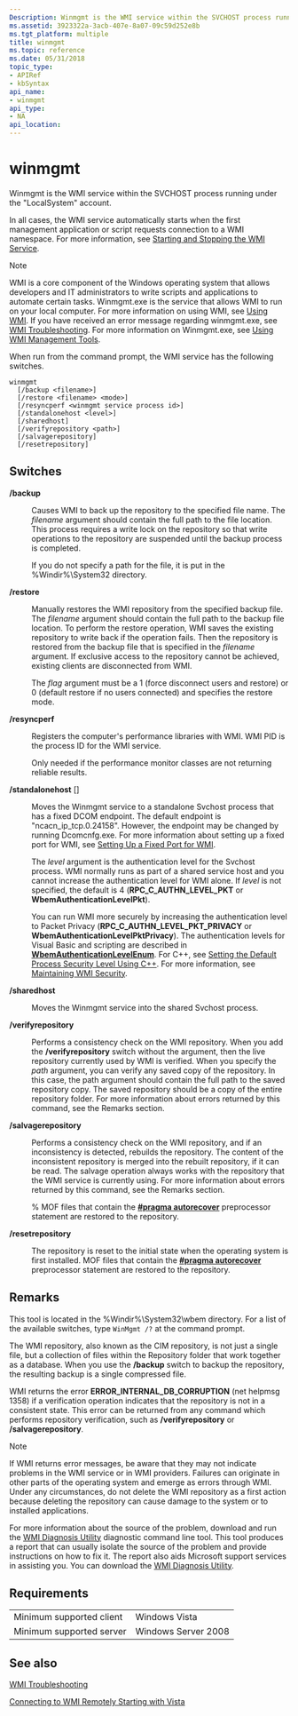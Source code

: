 ```yaml
---
Description: Winmgmt is the WMI service within the SVCHOST process running under the &\#0034;LocalSystem&\#0034; account.
ms.assetid: 3923322a-3acb-407e-8a07-09c59d252e8b
ms.tgt_platform: multiple
title: winmgmt
ms.topic: reference
ms.date: 05/31/2018
topic_type: 
- APIRef
- kbSyntax
api_name: 
- winmgmt
api_type: 
- NA
api_location: 
---
```


# winmgmt

Winmgmt is the WMI service within the SVCHOST process running under the "LocalSystem" account.

In all cases, the WMI service automatically starts when the first management application or script requests connection to a WMI namespace. For more information, see [Starting and Stopping the WMI Service](starting-and-stopping-the-wmi-service.md).

> [!Note]  
> WMI is a core component of the Windows operating system that allows developers and IT administrators to write scripts and applications to automate certain tasks. Winmgmt.exe is the service that allows WMI to run on your local computer. For more information on using WMI, see [Using WMI](using-wmi.md). If you have received an error message regarding winmgmt.exe, see [WMI Troubleshooting](wmi-troubleshooting.md). For more information on Winmgmt.exe, see [Using WMI Management Tools](/previous-versions/system-center/configuration-manager-2003/cc180468(v=technet.10)).

 

When run from the command prompt, the WMI service has the following switches.

``` syntax
winmgmt 
  [/backup <filename>] 
  [/restore <filename> <mode>] 
  [/resyncperf <winmgmt service process id>] 
  [/standalonehost <level>]
  [/sharedhost]
  [/verifyrepository <path>]
  [/salvagerepository] 
  [/resetrepository]
```

## Switches

<dl> <dt>

<span id="__________backup__filename_________"></span><span id="__________BACKUP__FILENAME_________"></span> **/backup** *<filename>* 
</dt> <dd>

Causes WMI to back up the repository to the specified file name. The *filename* argument should contain the full path to the file location. This process requires a write lock on the repository so that write operations to the repository are suspended until the backup process is completed.

If you do not specify a path for the file, it is put in the %Windir%\\System32 directory.

</dd> <dt>

<span id="__________restore__filename____flag_____"></span><span id="__________RESTORE__FILENAME____FLAG_____"></span> **/restore** *<filename>* *<flag>* 
</dt> <dd>

Manually restores the WMI repository from the specified backup file. The *filename* argument should contain the full path to the backup file location. To perform the restore operation, WMI saves the existing repository to write back if the operation fails. Then the repository is restored from the backup file that is specified in the *filename* argument. If exclusive access to the repository cannot be achieved, existing clients are disconnected from WMI.

The *flag* argument must be a 1 (force   disconnect users and restore) or 0 (default   restore if no users connected) and specifies the restore mode.

</dd> <dt>

<span id="__________resyncperf__winmgmt-service-process-id_____"></span><span id="__________RESYNCPERF__WINMGMT-SERVICE-PROCESS-ID_____"></span> **/resyncperf** *<winmgmt-service-process-id>* 
</dt> <dd>

Registers the computer's performance libraries with WMI. WMI PID is the process ID for the WMI service.

Only needed if the performance monitor classes are not returning reliable results.

</dd> <dt>

<span id="_standalonehost__level_"></span><span id="_STANDALONEHOST__LEVEL_"></span>**/standalonehost** \[*<level>*\]
</dt> <dd>

Moves the Winmgmt service to a standalone Svchost process that has a fixed DCOM endpoint. The default endpoint is "ncacn\_ip\_tcp.0.24158". However, the endpoint may be changed by running Dcomcnfg.exe. For more information about setting up a fixed port for WMI, see [Setting Up a Fixed Port for WMI](setting-up-a-fixed-port-for-wmi.md).

The *level* argument is the authentication level for the Svchost process. WMI normally runs as part of a shared service host and you cannot increase the authentication level for WMI alone. If *level* is not specified, the default is 4 (**RPC\_C\_AUTHN\_LEVEL\_PKT** or **WbemAuthenticationLevelPkt**).

You can run WMI more securely by increasing the authentication level to Packet Privacy (**RPC\_C\_AUTHN\_LEVEL\_PKT\_PRIVACY** or **WbemAuthenticationLevelPktPrivacy**). The authentication levels for Visual Basic and scripting are described in [**WbemAuthenticationLevelEnum**](/windows/desktop/api/Wbemdisp/ne-wbemdisp-wbemauthenticationlevelenum). For C++, see [Setting the Default Process Security Level Using C++](setting-the-default-process-security-level-using-c-.md). For more information, see [Maintaining WMI Security](maintaining-wmi-security.md).

</dd> <dt>

<span id="_sharedhost"></span><span id="_SHAREDHOST"></span>**/sharedhost**
</dt> <dd>

Moves the Winmgmt service into the shared Svchost process.

</dd> <dt>

<span id="__________verifyrepository__path_____"></span><span id="__________VERIFYREPOSITORY__PATH_____"></span> **/verifyrepository** *<path>* 
</dt> <dd>

Performs a consistency check on the WMI repository. When you add the **/verifyrepository** switch without the *<path>* argument, then the live repository currently used by WMI is verified. When you specify the *path* argument, you can verify any saved copy of the repository. In this case, the path argument should contain the full path to the saved repository copy. The saved repository should be a copy of the entire repository folder. For more information about errors returned by this command, see the Remarks section.

</dd> <dt>

<span id="_salvagerepository"></span><span id="_SALVAGEREPOSITORY"></span>**/salvagerepository**
</dt> <dd>

Performs a consistency check on the WMI repository, and if an inconsistency is detected, rebuilds the repository. The content of the inconsistent repository is merged into the rebuilt repository, if it can be read. The salvage operation always works with the repository that the WMI service is currently using. For more information about errors returned by this command, see the Remarks section.

% MOF files that contain the [**\#pragma autorecover**](pragma-autorecover.md) preprocessor statement are restored to the repository.

</dd> <dt>

<span id="_resetrepository"></span><span id="_RESETREPOSITORY"></span>**/resetrepository**
</dt> <dd>

The repository is reset to the initial state when the operating system is first installed. MOF files that contain the [**\#pragma autorecover**](pragma-autorecover.md) preprocessor statement are restored to the repository.

</dd> </dl>

## Remarks

This tool is located in the %Windir%\\System32\\wbem directory. For a list of the available switches, type `WinMgmt /?` at the command prompt.

The WMI repository, also known as the CIM repository, is not just a single file, but a collection of files within the Repository folder that work together as a database. When you use the **/backup** switch to backup the repository, the resulting backup is a single compressed file.

WMI returns the error **ERROR\_INTERNAL\_DB\_CORRUPTION** (net helpmsg 1358) if a verification operation indicates that the repository is not in a consistent state. This error can be returned from any command which performs repository verification, such as **/verifyrepository** or **/salvagerepository**.

> [!Note]
>
> If WMI returns error messages, be aware that they may not indicate problems in the WMI service or in WMI providers. Failures can originate in other parts of the operating system and emerge as errors through WMI. Under any circumstances, do not delete the WMI repository as a first action because deleting the repository can cause damage to the system or to installed applications.
>
> For more information about the source of the problem, download and run the [WMI Diagnosis Utility](https://www.microsoft.com/downloads/en/details.aspx?familyid=d7ba3cd6-18d1-4d05-b11e-4c64192ae97d&displaylang=en) diagnostic command line tool. This tool produces a report that can usually isolate the source of the problem and provide instructions on how to fix it. The report also aids Microsoft support services in assisting you. You can download the [WMI Diagnosis Utility](https://www.microsoft.com/downloads/details.aspx?FamilyID=d7ba3cd6-18d1-4d05-b11e-4c64192ae97d).

 

## Requirements



|                                     |                                |
|-------------------------------------|--------------------------------|
| Minimum supported client<br/> | Windows Vista<br/>       |
| Minimum supported server<br/> | Windows Server 2008<br/> |



## See also

<dl> <dt>

[WMI Troubleshooting](wmi-troubleshooting.md)
</dt> <dt>

[Connecting to WMI Remotely Starting with Vista](connecting-to-wmi-remotely-starting-with-vista.md)
</dt> </dl>

 

